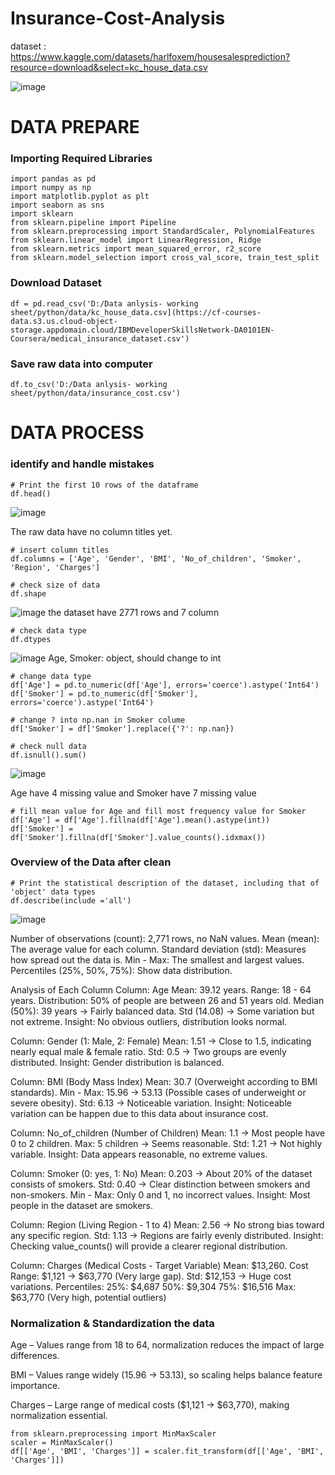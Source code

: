 # Insurance-Cost-Analysis

dataset : https://www.kaggle.com/datasets/harlfoxem/housesalesprediction?resource=download&select=kc_house_data.csv

![image](https://github.com/user-attachments/assets/d2a96a43-dd56-4037-baf0-a485ee8351b3)

# DATA PREPARE

### Importing Required Libraries
```
import pandas as pd
import numpy as np
import matplotlib.pyplot as plt
import seaborn as sns
import sklearn
from sklearn.pipeline import Pipeline
from sklearn.preprocessing import StandardScaler, PolynomialFeatures
from sklearn.linear_model import LinearRegression, Ridge
from sklearn.metrics import mean_squared_error, r2_score
from sklearn.model_selection import cross_val_score, train_test_split
```

### Download Dataset
```
df = pd.read_csv('D:/Data anlysis- working sheet/python/data/kc_house_data.csv](https://cf-courses-data.s3.us.cloud-object-storage.appdomain.cloud/IBMDeveloperSkillsNetwork-DA0101EN-Coursera/medical_insurance_dataset.csv')
```

### Save raw data into computer
```
df.to_csv('D:/Data anlysis- working sheet/python/data/insurance_cost.csv')
```
# DATA PROCESS
### identify and handle mistakes
```
# Print the first 10 rows of the dataframe
df.head()
```
![image](https://github.com/user-attachments/assets/f53355d9-97e2-4276-b2d5-ec308b3593af)

The raw data have no column titles yet.

```
# insert column titles
df.columns = ['Age', 'Gender', 'BMI', 'No_of_children', 'Smoker', 'Region', 'Charges']
```
```
# check size of data
df.shape
```
![image](https://github.com/user-attachments/assets/041fd69d-4852-4da4-aa51-6fc53ae79215)
the dataset have 2771 rows and 7 column

```
# check data type
df.dtypes
```
![image](https://github.com/user-attachments/assets/623f84be-ff14-48d2-8627-b006d4bfd476)
Age, Smoker: object, should change to int

```
# change data type
df['Age'] = pd.to_numeric(df['Age'], errors='coerce').astype('Int64')
df['Smoker'] = pd.to_numeric(df['Smoker'], errors='coerce').astype('Int64')
```

```
# change ? into np.nan in Smoker colume
df['Smoker'] = df['Smoker'].replace({'?': np.nan})
```

```
# check null data
df.isnull().sum()
```
![image](https://github.com/user-attachments/assets/a6d57b64-7704-47ad-9f33-af7f62a01202)

Age have 4 missing value  and Smoker have 7 missing value

```
# fill mean value for Age and fill most frequency value for Smoker
df['Age'] = df['Age'].fillna(df['Age'].mean().astype(int))
df['Smoker'] = df['Smoker'].fillna(df['Smoker'].value_counts().idxmax())
```
### Overview of the Data after clean
```
# Print the statistical description of the dataset, including that of 'object' data types
df.describe(include ='all')
```
![image](https://github.com/user-attachments/assets/70eeb905-2bb5-4d1a-a1cd-11dc50155a65)


Number of observations (count): 2,771 rows, no NaN values.
Mean (mean): The average value for each column.
Standard deviation (std): Measures how spread out the data is.
Min - Max: The smallest and largest values.
Percentiles (25%, 50%, 75%): Show data distribution.

Analysis of Each Column
Column: Age
Mean: 39.12 years.
Range: 18 - 64 years.
Distribution:
50% of people are between 26 and 51 years old.
Median (50%): 39 years → Fairly balanced data.
Std (14.08) → Some variation but not extreme.
Insight: No obvious outliers, distribution looks normal.

Column: Gender (1: Male, 2: Female)
Mean: 1.51 → Close to 1.5, indicating nearly equal male & female ratio.
Std: 0.5 → Two groups are evenly distributed.
Insight: Gender distribution is balanced.

Column: BMI (Body Mass Index)
Mean: 30.7 (Overweight according to BMI standards).
Min - Max: 15.96 → 53.13 (Possible cases of underweight or severe obesity).
Std: 6.13 → Noticeable variation.
Insight: Noticeable variation can be happen due to this data about insurance cost.

Column: No_of_children (Number of Children)
Mean: 1.1 → Most people have 0 to 2 children.
Max: 5 children → Seems reasonable.
Std: 1.21 → Not highly variable.
Insight: Data appears reasonable, no extreme values.

Column: Smoker (0: yes, 1: No)
Mean: 0.203 → About 20% of the dataset consists of smokers.
Std: 0.40 → Clear distinction between smokers and non-smokers.
Min - Max: Only 0 and 1, no incorrect values.
Insight: Most people in the dataset are smokers.

Column: Region (Living Region - 1 to 4)
Mean: 2.56 → No strong bias toward any specific region.
Std: 1.13 → Regions are fairly evenly distributed.
Insight: Checking value_counts() will provide a clearer regional distribution.

Column: Charges (Medical Costs - Target Variable)
Mean: $13,260.
Cost Range: $1,121 → $63,770 (Very large gap).
Std: $12,153 → Huge cost variations.
Percentiles:
25%: $4,687
50%: $9,304
75%: $16,516
Max: $63,770 (Very high, potential outliers)

### Normalization & Standardization the data
Age – Values range from 18 to 64, normalization reduces the impact of large differences.

BMI – Values range widely (15.96 → 53.13), so scaling helps balance feature importance.

Charges – Large range of medical costs ($1,121 → $63,770), making normalization essential.

```
from sklearn.preprocessing import MinMaxScaler
scaler = MinMaxScaler()
df[['Age', 'BMI', 'Charges']] = scaler.fit_transform(df[['Age', 'BMI', 'Charges']])
```





